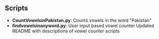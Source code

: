 ## Scripts
- **CountVowelsinPakistan.py**: Counts vowels in the word "Pakistan"
- **findvowelsinanyword.py**: User input based vowel counter
Updated README with descriptions of vowel counter scripts
